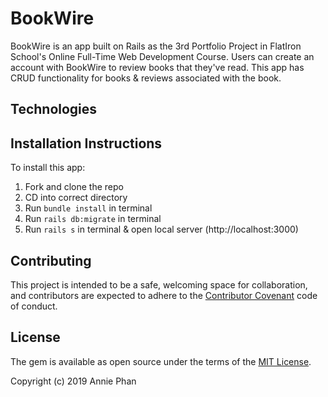 # BookWire

BookWire is an app built on Rails as the 3rd Portfolio Project in FlatIron School's Online Full-Time Web Development Course. Users can create an account with BookWire to review books that they've read. This app has CRUD functionality for books & reviews associated with the book.

## Technologies


## Installation Instructions

To install this app:

  1. Fork and clone the repo
  2. CD into correct directory
  3. Run `bundle install` in terminal
  4. Run `rails db:migrate` in terminal
  5. Run `rails s` in terminal & open local server (http://localhost:3000)

## Contributing

This project is intended to be a safe, welcoming space for collaboration, and contributors are expected to adhere to the [Contributor Covenant](http://contributor-covenant.org) code of conduct.

## License

The gem is available as open source under the terms of the [MIT License](https://opensource.org/licenses/MIT).

Copyright (c) 2019 Annie Phan
